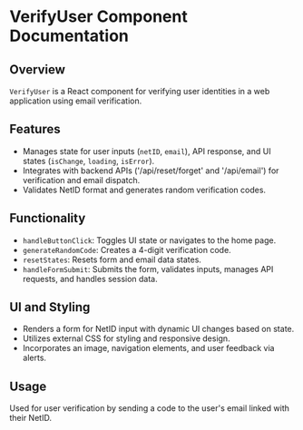# VerifyUser Component Documentation

## Overview
`VerifyUser` is a React component for verifying user identities in a web application using email verification.

## Features
- Manages state for user inputs (`netID`, `email`), API response, and UI states (`isChange`, `loading`, `isError`).
- Integrates with backend APIs ('/api/reset/forget' and '/api/email') for verification and email dispatch.
- Validates NetID format and generates random verification codes.

## Functionality
- `handleButtonClick`: Toggles UI state or navigates to the home page.
- `generateRandomCode`: Creates a 4-digit verification code.
- `resetStates`: Resets form and email data states.
- `handleFormSubmit`: Submits the form, validates inputs, manages API requests, and handles session data.

## UI and Styling
- Renders a form for NetID input with dynamic UI changes based on state.
- Utilizes external CSS for styling and responsive design.
- Incorporates an image, navigation elements, and user feedback via alerts.

## Usage
Used for user verification by sending a code to the user's email linked with their NetID.
